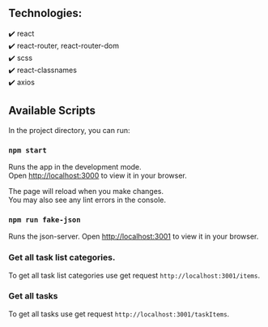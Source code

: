 ## Technologies:
✔️ react  
✔️ react-router, react-router-dom  
✔️ scss  
✔️ react-classnames  
✔️ axios  

## Available Scripts

In the project directory, you can run:

### `npm start`

Runs the app in the development mode.\
Open [http://localhost:3000](http://localhost:3000) to view it in your browser.

The page will reload when you make changes.\
You may also see any lint errors in the console.

### `npm run fake-json`

Runs the json-server.
Open [http://localhost:3001](http://localhost:3001) to view it in your browser.

### Get all task list categories.
To get all task list categories use get request `http://localhost:3001/items`.


### Get all tasks
To get all tasks use get request `http://localhost:3001/taskItems`.




